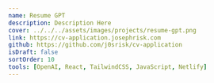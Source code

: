 ```yaml
---
name: Resume GPT
description: Description Here
cover: ../../../assets/images/projects/resume-gpt.png
link: https://cv-application.josephrisk.com
github: https://github.com/j0srisk/cv-application
isDraft: false
sortOrder: 10
tools: [OpenAI, React, TailwindCSS, JavaScript, Netlify]
---
```

